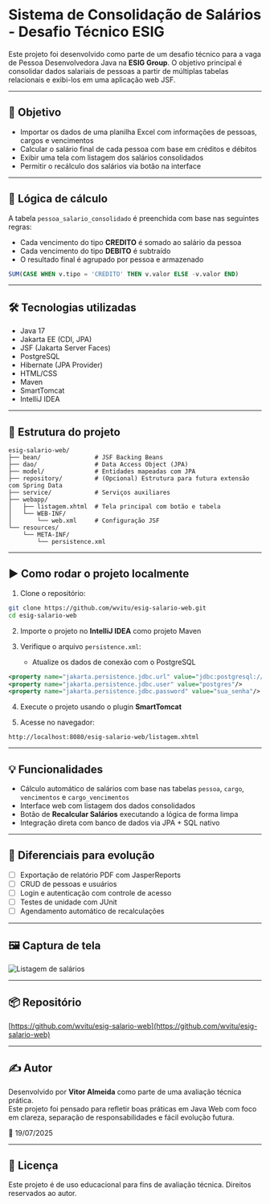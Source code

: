 # Sistema de Consolidação de Salários - Desafio Técnico ESIG

Este projeto foi desenvolvido como parte de um desafio técnico para a vaga de Pessoa Desenvolvedora Java na **ESIG Group**. O objetivo principal é consolidar dados salariais de pessoas a partir de múltiplas tabelas relacionais e exibi-los em uma aplicação web JSF.

---

## 🧩 Objetivo

- Importar os dados de uma planilha Excel com informações de pessoas, cargos e vencimentos
- Calcular o salário final de cada pessoa com base em créditos e débitos
- Exibir uma tela com listagem dos salários consolidados
- Permitir o recálculo dos salários via botão na interface

---

## 🧠 Lógica de cálculo

A tabela `pessoa_salario_consolidado` é preenchida com base nas seguintes regras:
- Cada vencimento do tipo **CREDITO** é somado ao salário da pessoa
- Cada vencimento do tipo **DEBITO** é subtraído
- O resultado final é agrupado por pessoa e armazenado

```sql
SUM(CASE WHEN v.tipo = 'CREDITO' THEN v.valor ELSE -v.valor END)
```

---

## 🛠️ Tecnologias utilizadas

- Java 17
- Jakarta EE (CDI, JPA)
- JSF (Jakarta Server Faces)
- PostgreSQL
- Hibernate (JPA Provider)
- HTML/CSS
- Maven
- SmartTomcat
- IntelliJ IDEA

---

## 📁 Estrutura do projeto

```
esig-salario-web/
├── bean/               # JSF Backing Beans
├── dao/                # Data Access Object (JPA)
├── model/              # Entidades mapeadas com JPA
├── repository/         # (Opcional) Estrutura para futura extensão com Spring Data
├── service/            # Serviços auxiliares
├── webapp/
│   ├── listagem.xhtml  # Tela principal com botão e tabela
│   └── WEB-INF/
│       └── web.xml     # Configuração JSF
└── resources/
    └── META-INF/
        └── persistence.xml
```

---

## ▶️ Como rodar o projeto localmente

1. Clone o repositório:

```bash
git clone https://github.com/wvitu/esig-salario-web.git
cd esig-salario-web
```

2. Importe o projeto no **IntelliJ IDEA** como projeto Maven

3. Verifique o arquivo `persistence.xml`:
   - Atualize os dados de conexão com o PostgreSQL

```xml
<property name="jakarta.persistence.jdbc.url" value="jdbc:postgresql://localhost:5432/esig_salario"/>
<property name="jakarta.persistence.jdbc.user" value="postgres"/>
<property name="jakarta.persistence.jdbc.password" value="sua_senha"/>
```

4. Execute o projeto usando o plugin **SmartTomcat**

5. Acesse no navegador:

```
http://localhost:8080/esig-salario-web/listagem.xhtml
```

---

## 💡 Funcionalidades

- Cálculo automático de salários com base nas tabelas `pessoa`, `cargo`, `vencimentos` e `cargo_vencimentos`
- Interface web com listagem dos dados consolidados
- Botão de **Recalcular Salários** executando a lógica de forma limpa
- Integração direta com banco de dados via JPA + SQL nativo

---

## 🎯 Diferenciais para evolução

- [ ] Exportação de relatório PDF com JasperReports
- [ ] CRUD de pessoas e usuários
- [ ] Login e autenticação com controle de acesso
- [ ] Testes de unidade com JUnit
- [ ] Agendamento automático de recalculações

---

## 🖼️ Captura de tela

![Listagem de salários](docs/tela-listagem.png)

---

## 📦 Repositório

[https://github.com/wvitu/esig-salario-web](https://github.com/wvitu/esig-salario-web)

---

## ✍️ Autor

Desenvolvido por **Vitor Almeida** como parte de uma avaliação técnica prática.  
Este projeto foi pensado para refletir boas práticas em Java Web com foco em clareza, separação de responsabilidades e fácil evolução futura.

📅 19/07/2025

---

## 📜 Licença

Este projeto é de uso educacional para fins de avaliação técnica. Direitos reservados ao autor.
